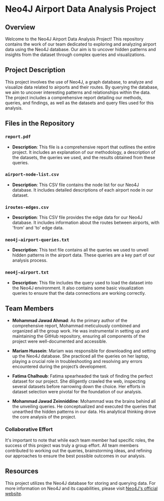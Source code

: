 # Neo4J Airport Data Analysis Project

## Overview
Welcome to the Neo4J Airport Data Analysis Project! This repository contains the work of our team dedicated to exploring and analyzing airport data using the Neo4J database. Our aim is to uncover hidden patterns and insights from the dataset through complex queries and visualizations.

## Project Description
This project involves the use of Neo4J, a graph database, to analyze and visualize data related to airports and their routes. By querying the database, we aim to uncover interesting patterns and relationships within the data. The project includes a comprehensive report detailing our methods, queries, and findings, as well as the datasets and query files used for this analysis.

## Files in the Repository

### `report.pdf`
- **Description**: This file is a comprehensive report that outlines the entire project. It includes an explanation of our methodology, a description of the datasets, the queries we used, and the results obtained from these queries.

### `airport-node-list.csv`
- **Description**: This CSV file contains the node list for our Neo4J database. It includes detailed descriptions of each airport node in our dataset.

### `iroutes-edges.csv`
- **Description**: This CSV file provides the edge data for our Neo4J database. It includes information about the routes between airports, with 'from' and 'to' edge data.

### `neo4j-airport-queries.txt`
- **Description**: This text file contains all the queries we used to unveil hidden patterns in the airport data. These queries are a key part of our analysis process.

### `neo4j-airport.txt`
- **Description**: This file includes the query used to load the dataset into the Neo4J environment. It also contains some basic visualization queries to ensure that the data connections are working correctly.

## Team Members
- **Mohammad Jawad Ahmad**: As the primary author of the comprehensive report, Mohammad meticulously combined and organized all the group work. He was instrumental in setting up and maintaining the GitHub repository, ensuring all components of the project were well-documented and accessible.

- **Mariam Hussein**: Mariam was responsible for downloading and setting up the Neo4J database. She practiced all the queries on her laptop, playing a crucial role in troubleshooting and resolving any errors encountered during the project’s development.

- **Fatima Chalhoub**: Fatima spearheaded the task of finding the perfect dataset for our project. She diligently crawled the web, inspecting several datasets before narrowing down the choice. Her efforts in dataset selection were pivotal for the foundation of our analysis.

- **Mohammad Jawad Zeinniddine**: Mohammad was the brains behind all the unveiling queries. He conceptualized and executed the queries that unearthed the hidden patterns in our data. His analytical thinking drove the core analysis of the project.

### Collaborative Effort
It's important to note that while each team member had specific roles, the success of this project was truly a group effort. All team members contributed to working out the queries, brainstorming ideas, and refining our approaches to ensure the best possible outcomes in our analysis.


## Resources
This project utilizes the Neo4J database for storing and querying data. For more information on Neo4J and its capabilities, please visit [Neo4J's official website](https://neo4j.com/).
